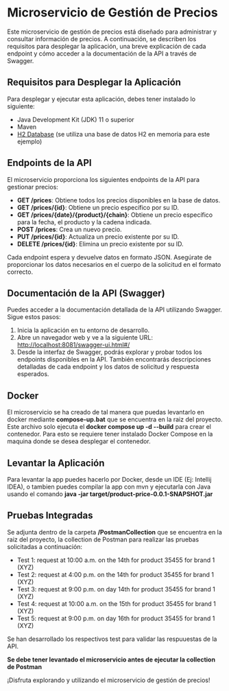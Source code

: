 # Microservicio de Gestión de Precios

Este microservicio de gestión de precios está diseñado para administrar y consultar información de precios. A continuación, se describen los requisitos para desplegar la aplicación, una breve explicación de cada endpoint y cómo acceder a la documentación de la API a través de Swagger.

## Requisitos para Desplegar la Aplicación

Para desplegar y ejecutar esta aplicación, debes tener instalado lo siguiente:

- Java Development Kit (JDK) 11 o superior
- Maven
- [H2 Database](https://www.h2database.com) (se utiliza una base de datos H2 en memoria para este ejemplo)

## Endpoints de la API

El microservicio proporciona los siguientes endpoints de la API para gestionar precios:

- **GET /prices**: Obtiene todos los precios disponibles en la base de datos.
- **GET /prices/{id}**: Obtiene un precio específico por su ID.
- **GET /prices/{date}/{product}/{chain}**: Obtiene un precio específico para la fecha, el producto y la cadena indicada.
- **POST /prices**: Crea un nuevo precio.
- **PUT /prices/{id}**: Actualiza un precio existente por su ID.
- **DELETE /prices/{id}**: Elimina un precio existente por su ID.

Cada endpoint espera y devuelve datos en formato JSON. Asegúrate de proporcionar los datos necesarios en el cuerpo de la solicitud en el formato correcto.

## Documentación de la API (Swagger)

Puedes acceder a la documentación detallada de la API utilizando Swagger. Sigue estos pasos:

1. Inicia la aplicación en tu entorno de desarrollo.
2. Abre un navegador web y ve a la siguiente URL: [http://localhost:8081/swagger-ui.html#/](http://localhost:8081/swagger-ui.html#/)
3. Desde la interfaz de Swagger, podrás explorar y probar todos los endpoints disponibles en la API. También encontrarás descripciones detalladas de cada endpoint y los datos de solicitud y respuesta esperados.

## Docker

El microservicio se ha creado de tal manera que puedas levantarlo en docker mediante **compose-up.bat** que se encuentra en la raiz del proyecto. Este archivo solo ejecuta el **docker compose up -d --build** para crear el contenedor. Para esto se requiere tener instalado Docker Compose en la maquina donde se desea desplegar el contenedor.

## Levantar la Aplicación

Para levantar la app puedes hacerlo por Docker, desde un IDE (Ej: Intellij IDEA), o tambien puedes compilar la app con mvn y ejecutarla con Java usando el comando **java -jar target/product-price-0.0.1-SNAPSHOT.jar**

## Pruebas Integradas

Se adjunta dentro de la carpeta **/PostmanCollection** que se encuentra en la raiz del proyecto, la collection de Postman para realizar las pruebas solicitadas a continuación:

- Test 1: request at 10:00 a.m. on the 14th for product 35455 for brand 1 (XYZ)
- Test 2: request at 4:00 p.m. on the 14th for product 35455 for brand 1 (XYZ)
- Test 3: request at 9:00 p.m. on day 14th for product 35455 for brand 1 (XYZ)
- Test 4: request at 10:00 a.m. on the 15th for product 35455 for brand 1 (XYZ)
- Test 5: request at 9:00 p.m. on day 16th for product 35455 for brand 1 (XYZ)

Se han desarrollado los respectivos test para validar las respuuestas de la API.

**Se debe tener levantado el microservicio antes de ejecutar la collection de Postman**


¡Disfruta explorando y utilizando el microservicio de gestión de precios!    
